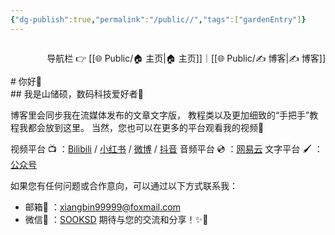 ```yaml
---
{"dg-publish":true,"permalink":"/public//","tags":["gardenEntry"]}
---
```


<span style="float:right;">

导航栏  👉  [[🌐  Public/🏠 主页\|🏠 主页]]｜[[🌐  Public/✍️ 博客\|✍️ 博客]] 

</span>
<br>
<br>
<br>
# 你好👋 
## 我是山储硕，数码科技爱好者🧐

博客里会同步我在流媒体发布的文章文字版，
教程类以及更加细致的“手把手”教程我都会放到这里。
当然，您也可以在更多的平台观看我的视频🎥

[B]: https://space.bilibili.com/43323541
[XHS]: https://www.xiaohongshu.com/user/profile/62b32ecc000000001b02aa61
[wb]: https://weibo.com/u/3865627063
[dy]: https://www.douyin.com/user/MS4wLjABAAAAM2aAdRIPsSQf1GzdGk2zziIxMEIOwEROOl6II50v1bb9v4Ozm-zITeDJCW7NPu-M
[WYY]: https://music.163.com/#/artist?id=12264340
[GZH]: https://mp.weixin.qq.com/mp/profile_ext?action=home&__biz=MzkxNzM0MTUyMg==&scene=124#wechat_redirect


视频平台 📺 ：[Bilibili][B]  /  [小红书][XHS] / [微博][wb] /  [抖音][dy] 
音频平台 💿 ：[网易云][WYY]
文字平台 🖌 ：[公众号][GZH]


如果您有任何问题或合作意向，可以通过以下方式联系我：
- 邮箱📩 ：[xiangbin99999@foxmail.com](mailto:xiangbin99999@foxmail.com) 
- 微信📲 ：[SOOKSD](weixin://profile/SOOKSD) 
期待与您的交流和分享！✨💬


